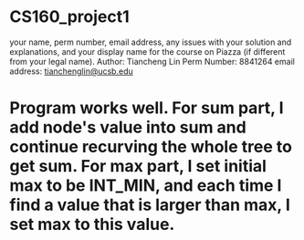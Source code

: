 # CS160_project1
your name, perm number, email address, any issues with your solution and explanations, and your display name for the course on Piazza (if different from your legal name).
Author: Tiancheng Lin
Perm Number: 8841264
email address: tianchenglin@ucsb.edu
# Program works well. For sum part, I add node's value into sum and continue recurving the whole tree to get sum. For max part, I set initial max to be INT_MIN, and each time I find a value that is larger than max, I set max to this value.
